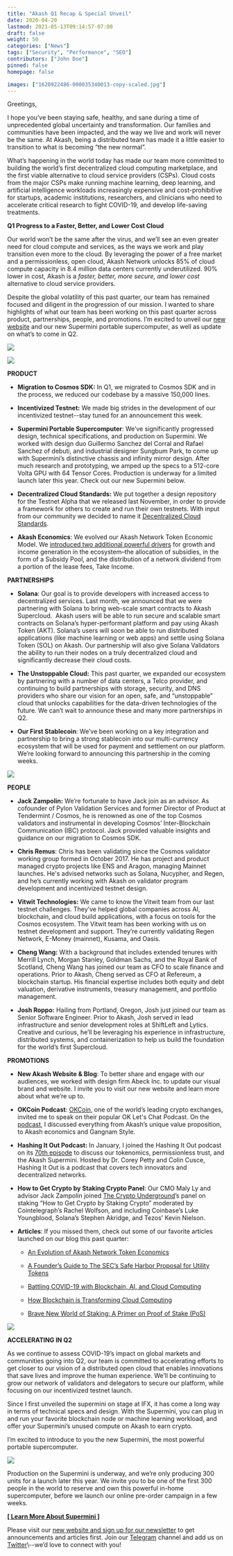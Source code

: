 ```yaml
---
title: "Akash Q1 Recap & Special Unveil"
date: 2020-04-20
lastmod: 2021-05-13T09:14:57-07:00
draft: false
weight: 50
categories: ["News"]
tags: ["Security", "Performance", "SEO"]
contributors: ["John Doe"]
pinned: false
homepage: false

images: ["1620922486-000035340013-copy-scaled.jpg"]
---
```

Greetings,

I hope you’ve been staying safe, healthy, and sane during a time of unprecedented global uncertainty and transformation. Our families and communities have been impacted, and the way we live and work will never be the same. At Akash, being a distributed team has made it a little easier to transition to what is becoming “the new normal”.  

What’s happening in the world today has made our team more committed to building the world’s first decentralized cloud computing marketplace, and the first viable alternative to cloud service providers (CSPs). Cloud costs from the major CSPs make running machine learning, deep learning, and artificial intelligence workloads increasingly expensive and cost-prohibitive for startups, academic institutions, researchers, and clinicians who need to accelerate critical research to fight COVID-19, and develop life-saving treatments.

**Q1 Progress to a Faster, Better, and Lower Cost Cloud**

Our world won’t be the same after the virus, and we’ll see an even greater need for cloud compute and services, as the ways we work and play transition even more to the cloud. By leveraging the power of a free market and a permissionless, open cloud, Akash Network unlocks 85% of cloud compute capacity in 8.4 million data centers currently underutilized. 90% lower in cost, Akash is a _faster, better, more secure, and lower cost_ alternative to cloud service providers.

Despite the global volatility of this past quarter, our team has remained focused and diligent in the progression of our mission. I wanted to share highlights of what our team has been working on this past quarter across product, partnerships, people, and promotions. I’m excited to unveil our [new website](https://akash.network/) and our new Supermini portable supercomputer, as well as update on what’s to come in Q2.

![](https://www.datocms-assets.com/45776/1620922423-000035340013-copy-1-1024x678.jpg)

![](https://www.datocms-assets.com/45776/1620922446-0-1.jpg)

**PRODUCT**

*   **Migration to Cosmos SDK:** In Q1, we migrated to Cosmos SDK and in the process, we reduced our codebase by a massive 150,000 lines. 
    
*   **Incentivized Testnet:** We made big strides in the development of our incentivized testnet--stay tuned for an announcement this week.
    
*   **Supermini Portable Supercomputer**: We’ve significantly progressed design, technical specifications, and production on Supermini. We worked with design duo Guillermo Sanchez del Corral and Rafael Sanchez of debuti, and industrial designer Sungbum Park, to come up with Supermini’s distinctive chassis and infinity mirror design. After much research and prototyping, we amped up the specs to a 512-core Volta GPU with 64 Tensor Cores. Production is underway for a limited launch later this year. Check out our new Supermini below.
    
*   **Decentralized Cloud Standards:** We put together a design repository for the Testnet Alpha that we released last November, in order to provide a framework for others to create and run their own testnets. With input from our community we decided to name it [Decentralized Cloud Standards](https://dcs.akash.network/spec/dcs-4).
    
*   **Akash Economics**: We evolved our Akash Network Token Economic Model. We [introduced two additional powerful drivers](https://akash.network/blog/an-evolution-of-akash-network-token-economics/) for growth and income generation in the ecosystem–the allocation of subsidies, in the form of a Subsidy Pool, and the distribution of a network dividend from a portion of the lease fees, Take Income.
    

**PARTNERSHIPS**

*   **Solana**: Our goal is to provide developers with increased access to decentralized services. Last month, we announced that we were partnering with Solana to bring web-scale smart contracts to Akash Supercloud.  Akash users will be able to run secure and scalable smart contracts on Solana’s hyper-performant platform and pay using Akash Token (AKT). Solana’s users will soon be able to run distributed applications (like machine learning or web apps) and settle using Solana Token (SOL) on Akash. Our partnership will also give Solana Validators the ability to run their nodes on a truly decentralized cloud and significantly decrease their cloud costs.
    
*   **The Unstoppable Cloud:** This past quarter, we expanded our ecosystem by partnering with a number of data centers, a Telco provider, and continuing to build partnerships with storage, security, and DNS providers who share our vision for an open, safe, and “unstoppable” cloud that unlocks capabilities for the data-driven technologies of the future. We can’t wait to announce these and many more partnerships in Q2.
    
*   **Our First Stablecoin**: We’ve been working on a key integration and partnership to bring a strong stablecoin into our multi-currency ecosystem that will be used for payment and settlement on our platform. We’re looking forward to announcing this partnership in the coming weeks.
    

![](https://www.datocms-assets.com/45776/1620922423-new-solana-blog-home-page.png)

**PEOPLE**

*   **Jack Zampolin:** We’re fortunate to have Jack join as an advisor. As cofounder of Pylon Validation Services and former Director of Product at Tendermint / Cosmos, he is renowned as one of the top Cosmos validators and instrumental in developing Cosmos’ Inter-Blockchain Communication (IBC) protocol. Jack provided valuable insights and guidance on our migration to Cosmos SDK.
    
*   **Chris Remus**: Chris has been validating since the Cosmos validator working group formed in October 2017. He has project and product managed crypto projects like ENS and Aragon, managing Mainnet launches. He's advised networks such as Solana, Nucypher, and Regen, and he’s currently working with Akash on validator program development and incentivized testnet design. 
    
*   **Vitwit Technologies:** We came to know the Vitwit team from our last testnet challenges. They’ve helped global companies across AI, blockchain, and cloud build applications, with a focus on tools for the Cosmos ecosystem. The Vitwit team has been working with us on testnet development and support. They’re currently validating Regen Network, E-Money (mainnet), Kusama, and Oasis.
    
*   **Cheng Wang:** With a background that includes extended tenures with Merrill Lynch, Morgan Stanley, Goldman Sachs, and the Royal Bank of Scotland, Cheng Wang has joined our team as CFO to scale finance and operations. Prior to Akash, Cheng served as CFO at Refereum, a blockchain startup. His financial expertise includes both equity and debt valuation, derivative instruments, treasury management, and portfolio management.
    
*   **Josh Roppo:** Hailing from Portland, Oregon, Josh just joined our team as Senior Software Engineer. Prior to Akash, Josh served in lead infrastructure and senior development roles at ShiftLeft and Lytics. Creative and curious, he’ll be leveraging his experience in infrastructure, distributed systems, and containerization to help us build the foundation for the world’s first Supercloud.
    

**PROMOTIONS**

*   **New Akash Website & Blog**: To better share and engage with our audiences, we worked with design firm Abeck Inc. to update our visual brand and website. I invite you to visit our new website and learn more about what we’re up to.
    
*   **OKCoin Podcast**: [OKCoin](https://www.okcoin.com/), one of the world’s leading crypto exchanges, invited me to speak on their popular OK Let's Chat Podcast. On the [podcast](https://medium.com/okcoin-blog/ok-lets-chat-why-blockchain-will-support-the-next-gangnam-style-813c6ffc3a5f), I discussed everything from Akash’s unique value proposition, to Akash economics and Gangnam Style. 
    
*   **Hashing It Out Podcast:** In January, I joined the Hashing It Out podcast on its [70th episode](https://thebitcoinpodcast.com/hashing-it-out-70/) to discuss our tokenomics, permissionless trust, and the Akash Supermini. Hosted by Dr. Corey Petty and Colin Cusce, Hashing It Out is a podcast that covers tech innovators and decentralized networks.
    
*   **How to Get Crypto by Staking Crypto Panel**: Our CMO Maly Ly and advisor Jack Zampolin joined [The Crypto Underground](https://www.meetup.com/Crypto-Underground/)’s panel on staking “How to Get Crypto by Staking Crypto” moderated by Cointelegraph’s Rachel Wolfson, and including Coinbase’s Luke Youngblood, Solana’s Stephen Akridge, and Tezos’ Kevin Nielson. 
    
*   **Articles**: If you missed them, check out some of our favorite articles launched on our blog this past quarter:
    
    *   [An Evolution of Akash Network Token Economics](https://akash.network/blog/an-evolution-of-akash-network-token-economics/)
        
    *   [A Founder’s Guide to The SEC’s Safe Harbor Proposal for Utility Tokens](https://akash.network/blog/a-founders-guide-to-the-secs-safe-harbor-proposal-for-utility-tokens/)
        
    *   [Battling COVID-19 with Blockchain, AI, and Cloud Computing](https://akash.network/blog/battling-covid-19-with-blockchain-ai-and-cloud-computing/)
        
    *   [How Blockchain is Transforming Cloud Computing](https://akash.network/blog/how-blockchain-is-transforming-cloud-computing/)
        
    *   [Brave New World of Staking: A Primer on Proof of Stake (PoS)](https://akash.network/blog/brave-new-world-of-staking-a-primer-on-proof-of-stake-pos/)
        

![](https://www.datocms-assets.com/45776/1620922467-jack-speaking-1024x768.jpg)

**ACCELERATING IN Q2**

As we continue to assess COVID-19’s impact on global markets and communities going into Q2, our team is committed to accelerating efforts to get closer to our vision of a distributed open cloud that enables innovations that save lives and improve the human experience. We’ll be continuing to grow our network of validators and delegators to secure our platform, while focusing on our incentivized testnet launch.

Since I first unveiled the supermini on stage at IFX, it has come a long way in terms of technical specs and design. With the Supermini, you can plug in and run your favorite blockchain node or machine learning workload, and offer your Supermini’s unused compute on Akash to earn crypto. 

I’m excited to introduce to you the new Supermini, the most powerful portable supercomputer.

![](https://www.datocms-assets.com/45776/1620922477-akashsuperminiconceptrenderday3-1024x576.jpg)

Production on the Supermini is underway, and we’re only producing 300 units for a launch later this year. We invite you to be one of the first 300 people in the world to reserve and own this powerful in-home supercomputer, before we launch our online pre-order campaign in a few weeks.

[**\[ Learn More About Supermini \]**](https://akash.network/supermini/) 

Please visit our [new website and sign up for our newsletter](https://akash.network/) to get announcements and articles first. Join our [Telegram](https://t.me/AkashNW) channel and add us on [Twitter](https://twitter.com/akashnet_)\--we’d love to connect with you!